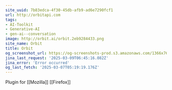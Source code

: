```yaml
---
site_uuid: 7b83edca-4f30-45db-afb9-ad6e7290fcf1
url: http://orbitapi.com
tags:
- AI-Toolkit
- Generative-AI
- gen-ai--conversation
image: http://orbit.ai/orbit.2eb9284433.png
site_name: Orbit
title: Orbit
og_screenshot_url: https://og-screenshots-prod.s3.amazonaws.com/1366x768/80/false/a40ebdaa7364d2f1c45eed4b4e4a4801b40636d7b81bbfc0164b4dd4d0fe7929.jpeg
jina_last_request: '2025-03-09T06:45:16.082Z'
jina_error: 'Error occurred'
og_last_fetch: '2025-03-07T05:19:19.176Z'
---
```


Plugin for [[Mozilla]] [[Firefox]]

